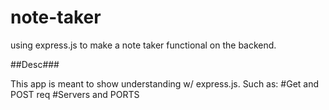 # note-taker
using express.js to make a note taker functional on the backend. 

##Desc###

This app is meant to show understanding w/ express.js. Such as:
#Get and POST req
#Servers and PORTS

